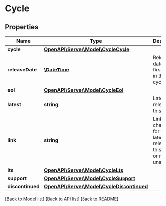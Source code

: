 # Cycle

## Properties
Name | Type | Description | Notes
------------ | ------------- | ------------- | -------------
**cycle** | [**OpenAPI\Server\Model\CycleCycle**](CycleCycle.md) |  | [optional] 
**releaseDate** | [**\DateTime**](Date.md) | Release date for the first release in this cycle. | [optional] 
**eol** | [**OpenAPI\Server\Model\CycleEol**](CycleEol.md) |  | [optional] 
**latest** | **string** | Latest release in this cycle. | [optional] 
**link** | **string** | Link to changelog for the latest release in this cycle, or null if unavailable. | [optional] 
**lts** | [**OpenAPI\Server\Model\CycleLts**](CycleLts.md) |  | [optional] 
**support** | [**OpenAPI\Server\Model\CycleSupport**](CycleSupport.md) |  | [optional] 
**discontinued** | [**OpenAPI\Server\Model\CycleDiscontinued**](CycleDiscontinued.md) |  | [optional] 

[[Back to Model list]](../README.md#documentation-for-models) [[Back to API list]](../README.md#documentation-for-api-endpoints) [[Back to README]](../README.md)


